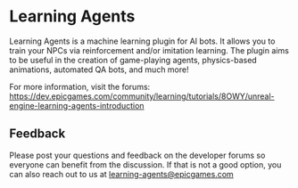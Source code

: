 # Learning Agents
Learning Agents is a machine learning plugin for AI bots. It allows you to train your NPCs via reinforcement and/or imitation learning. The plugin aims to be useful in the creation of game-playing agents, physics-based animations, automated QA bots, and much more!

For more information, visit the forums:
https://dev.epicgames.com/community/learning/tutorials/8OWY/unreal-engine-learning-agents-introduction

## Feedback
Please post your questions and feedback on the developer forums so everyone can benefit from the discussion. If that is not a good option, you can also reach out to us at learning-agents@epicgames.com
